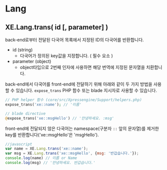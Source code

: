 # Lang

## XE.Lang.trans\( id \[, parameter\] \)

back-end로부터 전달된 다국어 목록에서 지정된 ID의 다국어를 반환합니다.

* id \(string\)
  * 다국어가 정의된 key값을 지정합니다. \( 필수 요소 \)
* parameter \(object\)
  * object타입으로 2번째 인자에 사용하면 해당 번역에 지정된 문자열을 치환합니다.

back-end에서 다국어를 front-end에 전달하기 위해 아래와 같이 두 가지 방법을 사용할 수 있습니다. `expose_trans` PHP 함수 또는 blade 지시자로 사용할 수 있습니다.

```php
// PHP helper 함수 (core/src/Xpressengine/Support/helpers.php)
expose_trans('xe::name'); // '이름'

// blade directive
@expose_trans('xe::msgHello') // '안녕하세요. :msg'
```

front-end에 전달되지 않은 다국어는 namespace\(구분자 `::` 앞의 문자열\)를 제거한 key를 반환합니다\('xe::msgHello'은 'msgHello'\).

```javascript
//javascript
var name = XE.Lang.trans('xe::name');
var msg = XE.Lang.trans('xe::msgHello', {msg: '반갑습니다.'});
console.log(name) // 이름 or Name
console.log(msg) // '안녕하세요. 반갑습니다.'
```

